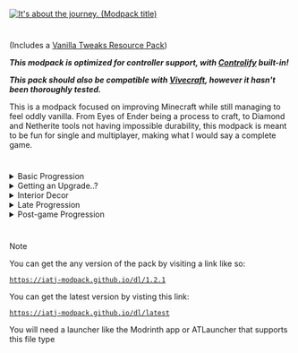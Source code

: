 [![It's about the journey. (Modpack title)](https://iatj-modpack.github.io/res/modpack_title_4k.png)](https://iatj-modpack.github.io/)

#

(Includes a [Vanilla Tweaks Resource Pack](https://vanillatweaks.net/share#3qXD7K))

***This modpack is optimized for controller support, with [Controlify](https://modrinth.com/mod/controlify) built-in!***

***This pack should also be compatible with [Vivecraft](https://modrinth.com/mod/vivecraft), however it hasn't been thoroughly tested.***

This is a modpack focused on improving Minecraft while still managing to feel oddly vanilla.
From Eyes of Ender being a process to craft, to Diamond and Netherite tools not having impossible durability, this modpack is meant to be fun for single and multiplayer, making what I would say a complete game.

#
<details>
  <summary>Basic Progression</summary>
  
  Progressions works a little different from Vanilla.<br>
  
  Instead of just punching trees your first day, you need to punch rocks too.<br>
  You need to obtain flint from rocks scattered across the overworld to craft the first tier of tools, flint.<br>

  Afterwards, you may want to head to the mines, but instead of looking for just the surface stone, you'll need to dig deeper and dig up some copper and maybe grab some coal.<br>

  After you head back to the surface and start smelting, you may notice you're getting copper *nuggets*, these can be crafted into copper ingots, which brings us to our next big change: tool crafting.
</details>


<details>
  <summary>Getting an Upgrade..?</summary>
  
  Tool progression requires you to use your ingots to craft plates, so instead of using ingots to make that beautiful pickaxe, you'll need to craft 3 plates (Unlesss it's made of Copper or Flint).<br>

  Every crafting recipe that would normally require ingots, now requires plates, and that includes Netherite upgrades.<br>

  So go on, get to mining, this is **Mine**craft after all!
</details>


<details>
  <summary>Interior Decor</summary>
  
  There's more than enough craftable furniture to make your house feel more comfortable, so don't be afraid to experiment!<br>
  
</details>


<details>
  <summary>Late Progression</summary>
  
  Normally you would probably be able to get to the dragon with iron or even stone tools, not here.<br>

  To craft Eyes of Ender, you'll need an "End Catalyst". This item is crafted with a Nether star, a phantom membrane, two echo shards, one blaze powder, and 4 Ender pearls.<br>
  
  Putting this item in a crafting table with 4 other pearls will get you 4 Eyes of Ender, but be careful, holding the catalyst for extended periods of time may cause sickness.<br>

</details>


<details>
  <summary>Post-game Progression</summary>
  
  After you defeat the dragon, you have the opertunity to summon her once again.<br>
  With every time you fight the dragon, the value of your rewards will increase.<br>
  
  Just make sure you don't have any ominious potions before the fight, it could get hectic.<br>

</details>

#

> [!NOTE]
> You can get the any version of the pack by visiting a link like so:
> 
> [`https://iatj-modpack.github.io/dl/1.2.1`](https://iatj-modpack.github.io/dl/1.2.1)
> 
> You can get the latest version by visting this link:
> 
> [`https://iatj-modpack.github.io/dl/latest`](https://iatj-modpack.github.io/dl/latest)
> 
> You will need a launcher like the Modrinth app or ATLauncher that supports this file type
